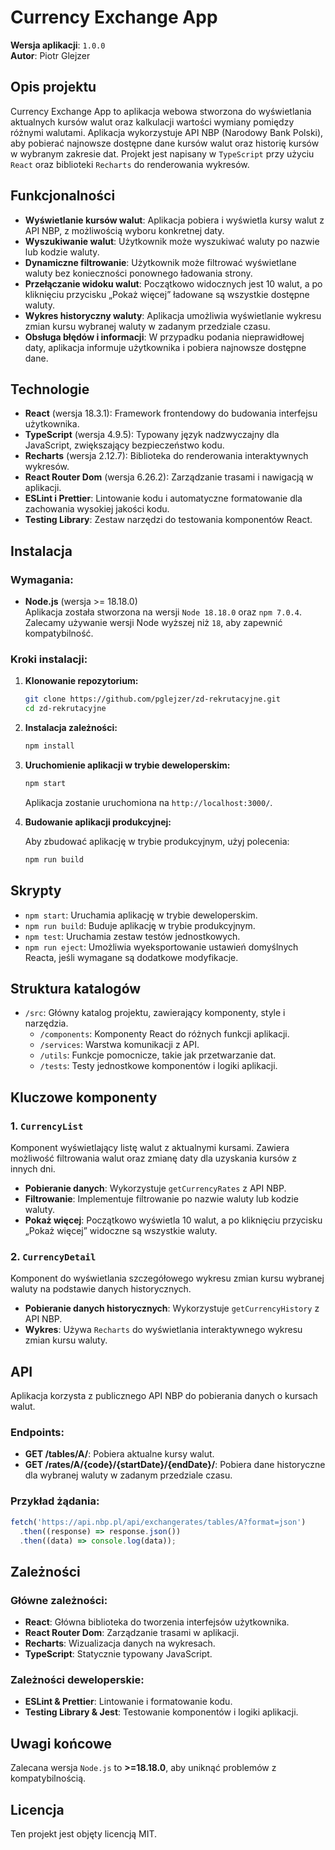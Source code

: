 # Currency Exchange App

**Wersja aplikacji**: `1.0.0`  
**Autor**: Piotr Glejzer

## Opis projektu

Currency Exchange App to aplikacja webowa stworzona do wyświetlania aktualnych kursów walut oraz kalkulacji wartości wymiany pomiędzy różnymi walutami. Aplikacja wykorzystuje API NBP (Narodowy Bank Polski), aby pobierać najnowsze dostępne dane kursów walut oraz historię kursów w wybranym zakresie dat. Projekt jest napisany w `TypeScript` przy użyciu `React` oraz biblioteki `Recharts` do renderowania wykresów.

## Funkcjonalności

- **Wyświetlanie kursów walut**: Aplikacja pobiera i wyświetla kursy walut z API NBP, z możliwością wyboru konkretnej daty.
- **Wyszukiwanie walut**: Użytkownik może wyszukiwać waluty po nazwie lub kodzie waluty.
- **Dynamiczne filtrowanie**: Użytkownik może filtrować wyświetlane waluty bez konieczności ponownego ładowania strony.
- **Przełączanie widoku walut**: Początkowo widocznych jest 10 walut, a po kliknięciu przycisku „Pokaż więcej” ładowane są wszystkie dostępne waluty.
- **Wykres historyczny waluty**: Aplikacja umożliwia wyświetlanie wykresu zmian kursu wybranej waluty w zadanym przedziale czasu.
- **Obsługa błędów i informacji**: W przypadku podania nieprawidłowej daty, aplikacja informuje użytkownika i pobiera najnowsze dostępne dane.

## Technologie

- **React** (wersja 18.3.1): Framework frontendowy do budowania interfejsu użytkownika.
- **TypeScript** (wersja 4.9.5): Typowany język nadzwyczajny dla JavaScript, zwiększający bezpieczeństwo kodu.
- **Recharts** (wersja 2.12.7): Biblioteka do renderowania interaktywnych wykresów.
- **React Router Dom** (wersja 6.26.2): Zarządzanie trasami i nawigacją w aplikacji.
- **ESLint i Prettier**: Lintowanie kodu i automatyczne formatowanie dla zachowania wysokiej jakości kodu.
- **Testing Library**: Zestaw narzędzi do testowania komponentów React.

## Instalacja

### Wymagania:

- **Node.js** (wersja >= 18.18.0)  
  Aplikacja została stworzona na wersji `Node 18.18.0` oraz `npm 7.0.4`. Zalecamy używanie wersji Node wyższej niż `18`, aby zapewnić kompatybilność.

### Kroki instalacji:

1. **Klonowanie repozytorium:**

   ```bash
   git clone https://github.com/pglejzer/zd-rekrutacyjne.git
   cd zd-rekrutacyjne
   ```

2. **Instalacja zależności:**

   ```bash
   npm install
   ```

3. **Uruchomienie aplikacji w trybie deweloperskim:**

   ```bash
   npm start
   ```

   Aplikacja zostanie uruchomiona na `http://localhost:3000/`.

4. **Budowanie aplikacji produkcyjnej:**

   Aby zbudować aplikację w trybie produkcyjnym, użyj polecenia:

   ```bash
   npm run build
   ```

## Skrypty

- `npm start`: Uruchamia aplikację w trybie deweloperskim.
- `npm run build`: Buduje aplikację w trybie produkcyjnym.
- `npm test`: Uruchamia zestaw testów jednostkowych.
- `npm run eject`: Umożliwia wyeksportowanie ustawień domyślnych Reacta, jeśli wymagane są dodatkowe modyfikacje.

## Struktura katalogów

- `/src`: Główny katalog projektu, zawierający komponenty, style i narzędzia.
  - `/components`: Komponenty React do różnych funkcji aplikacji.
  - `/services`: Warstwa komunikacji z API.
  - `/utils`: Funkcje pomocnicze, takie jak przetwarzanie dat.
  - `/tests`: Testy jednostkowe komponentów i logiki aplikacji.

## Kluczowe komponenty

### 1. `CurrencyList`

Komponent wyświetlający listę walut z aktualnymi kursami. Zawiera możliwość filtrowania walut oraz zmianę daty dla uzyskania kursów z innych dni.

- **Pobieranie danych**: Wykorzystuje `getCurrencyRates` z API NBP.
- **Filtrowanie**: Implementuje filtrowanie po nazwie waluty lub kodzie waluty.
- **Pokaż więcej**: Początkowo wyświetla 10 walut, a po kliknięciu przycisku „Pokaż więcej” widoczne są wszystkie waluty.

### 2. `CurrencyDetail`

Komponent do wyświetlania szczegółowego wykresu zmian kursu wybranej waluty na podstawie danych historycznych.

- **Pobieranie danych historycznych**: Wykorzystuje `getCurrencyHistory` z API NBP.
- **Wykres**: Używa `Recharts` do wyświetlania interaktywnego wykresu zmian kursu waluty.

## API

Aplikacja korzysta z publicznego API NBP do pobierania danych o kursach walut.

### Endpoints:

- **GET /tables/A/**: Pobiera aktualne kursy walut.
- **GET /rates/A/{code}/{startDate}/{endDate}/**: Pobiera dane historyczne dla wybranej waluty w zadanym przedziale czasu.

### Przykład żądania:

```javascript
fetch('https://api.nbp.pl/api/exchangerates/tables/A?format=json')
  .then((response) => response.json())
  .then((data) => console.log(data));
```

## Zależności

### Główne zależności:

- **React**: Główna biblioteka do tworzenia interfejsów użytkownika.
- **React Router Dom**: Zarządzanie trasami w aplikacji.
- **Recharts**: Wizualizacja danych na wykresach.
- **TypeScript**: Statycznie typowany JavaScript.

### Zależności deweloperskie:

- **ESLint & Prettier**: Lintowanie i formatowanie kodu.
- **Testing Library & Jest**: Testowanie komponentów i logiki aplikacji.

## Uwagi końcowe

Zalecana wersja `Node.js` to **>=18.18.0**, aby uniknąć problemów z kompatybilnością.

## Licencja

Ten projekt jest objęty licencją MIT.
